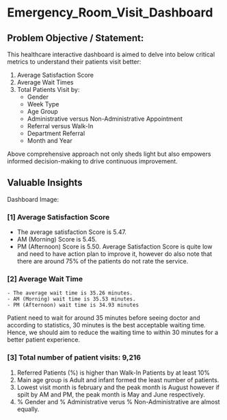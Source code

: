 # Emergency_Room_Visit_Dashboard

## Problem Objective / Statement:
This healthcare interactive dashboard is aimed to delve into below critical metrics to understand their patients visit better:
1. Average Satisfaction Score
2. Average Wait Times
3. Total Patients Visit by:
    - Gender
    - Week Type
    - Age Group
    - Administrative versus Non-Administrative Appointment
    - Referral versus Walk-In
    - Department Referral
    - Month and Year

Above comprehensive approach not only sheds light but also empowers informed decision-making to drive continuous improvement.

 ## Valuable Insights

 Dashboard Image:


### [1] Average Satisfaction Score
- The average satisfaction Score is 5.47.
- AM (Morning) Score is 5.45.
- PM (Afternoon) Score is 5.50.
Average Satisfaction Score is quite low and need to have action plan to improve it, however do also note that there are around 75% of the patients do not rate the service.

### [2] Average Wait Time
    - The average wait time is 35.26 minutes.
    - AM (Morning) wait time is 35.53 minutes.
    - PM (Afternoon) wait time is 34.93 minutes
Patient need to wait for around 35 minutes before seeing doctor and according to statistics, 30 minutes is the best acceptable waiting time. Hence, we should aim to reduce the waiting time to within 30 minutes for a better patient experience.


### [3] Total number of patient visits: 9,216
1. Referred Patients (%) is higher than Walk-In Patients by at least 10%
2. Main age group is Adult and infant formed the least number of patients.
3. Lowest visit month is february and the peak month is August however if spilt by AM and PM, the peak month is May and June respectively.
4. % Gender and % Administrative verus % Non-Administrative are almost equally.





